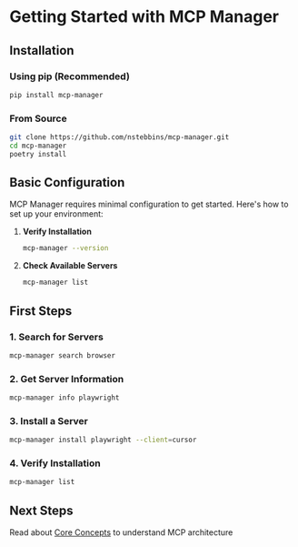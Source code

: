 # Getting Started with MCP Manager

## Installation

### Using pip (Recommended)
```bash
pip install mcp-manager
```

### From Source
```bash
git clone https://github.com/nstebbins/mcp-manager.git
cd mcp-manager
poetry install
```

## Basic Configuration

MCP Manager requires minimal configuration to get started. Here's how to set up your environment:

1. **Verify Installation**
   ```bash
   mcp-manager --version
   ```

2. **Check Available Servers**
   ```bash
   mcp-manager list
   ```

## First Steps

### 1. Search for Servers
```bash
mcp-manager search browser
```

### 2. Get Server Information
```bash
mcp-manager info playwright
```

### 3. Install a Server
```bash
mcp-manager install playwright --client=cursor
```

### 4. Verify Installation
```bash
mcp-manager list
```

## Next Steps

Read about [Core Concepts](./core-concepts.md) to understand MCP architecture
